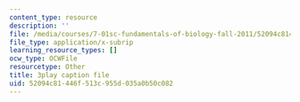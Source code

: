 ```yaml
---
content_type: resource
description: ''
file: /media/courses/7-01sc-fundamentals-of-biology-fall-2011/52094c81446f513c955d035a0b50c082_uDXH6Uu0ghc.vtt
file_type: application/x-subrip
learning_resource_types: []
ocw_type: OCWFile
resourcetype: Other
title: 3play caption file
uid: 52094c81-446f-513c-955d-035a0b50c082
---
```

